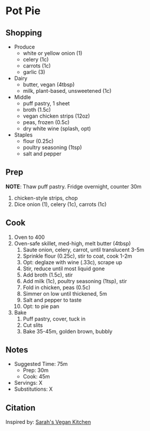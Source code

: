 # Pot Pie

## Shopping

- Produce
    - white or yellow onion (1)
    - celery (1c)
    - carrots (1c)
    - garlic (3)
- Dairy
    - butter, vegan (4tbsp)
    - milk, plant-based, unsweetened (1c)
- Middle
    - puff pastry, 1 sheet
    - broth (1.5c)
    - vegan chicken strips (12oz)
    - peas, frozen (0.5c)
    - dry white wine (splash, opt)
- Staples
    - flour (0.25c)
    - poultry seasoning (1tsp)
    - salt and pepper

## Prep

__NOTE__: Thaw puff pastry. Fridge overnight, counter 30m

1. chicken-style strips, chop
1. Dice onion (1), celery (1c), carrots (1c)

## Cook

1. Oven to 400
1. Oven-safe skillet, med-high, melt butter (4tbsp)
    1. Saute onion, celery, carrot, until translucent 3-5m
    1. Sprinkle flour (0.25c), stir to coat, cook 1-2m
    1. Opt: deglaze with wine (.33c), scrape up
    1. Stir, reduce until most liquid gone
    1. Add broth (1.5c), stir
    1. Add milk (1c), poultry seasoning (1tsp), stir
    1. Fold in chicken, peas (0.5c)
    1. Simmer on low until thickened, 5m
    1. Salt and pepper to taste
    1. Opt: to pie pan
1. Bake
    1. Puff pastry, cover, tuck in
    1. Cut slits
    1. Bake 35-45m, golden brown, bubbly

## Notes

- Suggested Time: 75m
    - Prep: 30m
    - Cook: 45m
- Servings: X
- Substitutions: X

## Citation

Inspired by:
[Sarah's Vegan Kitchen](https://sarahsvegankitchen.com/recipes/vegan-chicken-pot-pie/)
